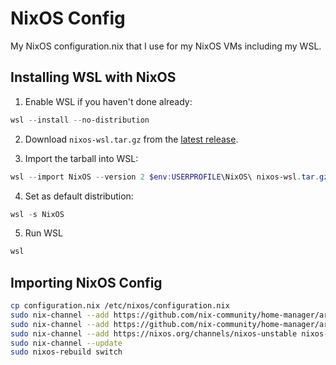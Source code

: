 # NixOS Config
My NixOS configuration.nix that I use for my NixOS VMs including my WSL.

## Installing WSL with NixOS

1. Enable WSL if you haven't done already:

```PowerShell
wsl --install --no-distribution
```

2. Download `nixos-wsl.tar.gz` from the [latest release](https://github.com/nix-community/NixOS-WSL/releases/latest).

3. Import the tarball into WSL:

```PowerShell
wsl --import NixOS --version 2 $env:USERPROFILE\NixOS\ nixos-wsl.tar.gz
```

4. Set as default distribution:
```PowerShell
wsl -s NixOS
```

5. Run WSL
```PowerShell
wsl
```

## Importing NixOS Config

```bash
cp configuration.nix /etc/nixos/configuration.nix
sudo nix-channel --add https://github.com/nix-community/home-manager/archive/master.tar.gz home-manager
sudo nix-channel --add https://github.com/nix-community/home-manager/archive/release-24.05.tar.gz home-manager
sudo nix-channel --add https://nixos.org/channels/nixos-unstable nixos-unstable
sudo nix-channel --update
sudo nixos-rebuild switch
```
